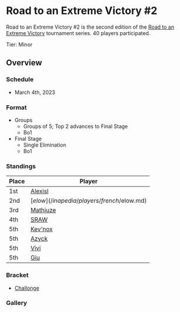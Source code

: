 # Road to an Extreme Victory #2

Road to an Extreme Victory #2 is the second edition of the [Road to an Extreme Victory](rtaxvmain.md) tournament series.
40 players participated.

Tier: Minor

## Overview

### Schedule
- March 4th, 2023

### Format
- Groups
  - Groups of 5; Top 2 advances to Final Stage
  - Bo1
- Final Stage
  - Single Elimination
  - Bo1

### Standings

|Place|Player|
|-|-|
|1st|[Alexisl](/inapedia/players/french/alexisl.md)|
|2nd|[$elow](/inapedia/players/french/$elow.md)|
|3rd|[Mathiuze](/inapedia/players/french/mathiuze.md)|
|4th|[SRAW](/inapedia/players/french/sraw.md)|
|5th|[Kev'nox](/inapedia/players/french/kevnox.md)|
|5th|[Azyck](/inapedia/players/french/azyck.md)|
|5th|[Vivi](/inapedia/players/french/vivi.md)|
|5th|[Giu](/inapedia/players/italian/giu.md)|

### Bracket
- [Challonge](https://challonge.com/rtaxv2)

### Gallery
